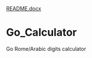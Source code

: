 [README.docx](https://github.com/RegenTaller/Go_Calculator/files/10664980/README.docx)
# Go_Calculator
Go Rome/Arabic digits calculator
